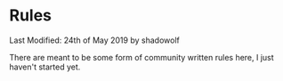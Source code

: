 # Rules
Last Modified: 24th of May 2019 by shadowolf

There are meant to be some form of community written rules here, I just haven't started yet.
